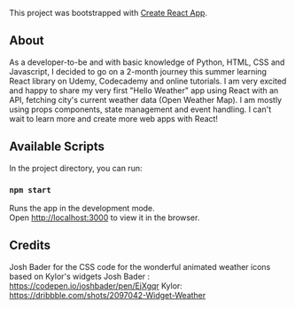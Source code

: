 This project was bootstrapped with [Create React App](https://github.com/facebook/create-react-app).

## About

As a developer-to-be and with basic knowledge of Python, HTML, CSS and Javascript, I decided to go on a 2-month journey this summer learning React library on Udemy, Codecademy and online tutorials.
I am very excited and happy to share my very first "Hello Weather" app using React with an API, fetching city's current weather data (Open Weather Map). I am mostly using props components, state management and event handling. I can't wait to learn more and create more web apps with React!

## Available Scripts

In the project directory, you can run:

### `npm start`

Runs the app in the development mode.<br />
Open [http://localhost:3000](http://localhost:3000) to view it in the browser.

## Credits

Josh Bader for the CSS code for the wonderful animated weather icons based on Kylor's widgets
Josh Bader : https://codepen.io/joshbader/pen/EjXgqr
Kylor: https://dribbble.com/shots/2097042-Widget-Weather


